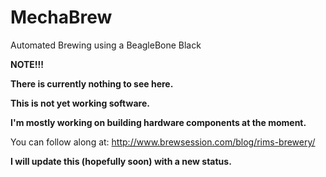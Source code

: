 MechaBrew
==========

Automated Brewing using a BeagleBone Black

**NOTE!!!**

**There is currently nothing to see here.**

**This is not yet working software.**

**I'm mostly working on building hardware components at the moment.**

You can follow along at: http://www.brewsession.com/blog/rims-brewery/

**I will update this (hopefully soon) with a new status.**
